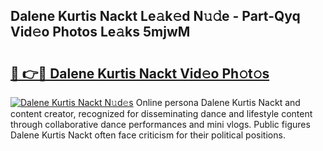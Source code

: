 ## Dalene Kurtis Nackt Le𝚊k𝚎d N𝚞𝚍e - Part-Qyq Vid𝚎o Photos Le𝚊ks 5mjwM

# <h2><a href="http://fbau67i.evod.top/?m=Dalene+Kurtis+Nackt">🔗 👉🔴 Dalene Kurtis Nackt Vid𝚎o Ph𝚘t𝚘s</a></h2>

[![Dalene Kurtis Nackt N𝚞d𝚎s](https://i.imgur.com/8V9OHl7.gif)](http://fbau67i.evod.top/?m=Dalene+Kurtis+Nackt)
Online persona Dalene Kurtis Nackt and content creator, recognized for disseminating dance and lifestyle content through collaborative dance performances and mini vlogs. Public figures Dalene Kurtis Nackt often face criticism for their political positions. 
